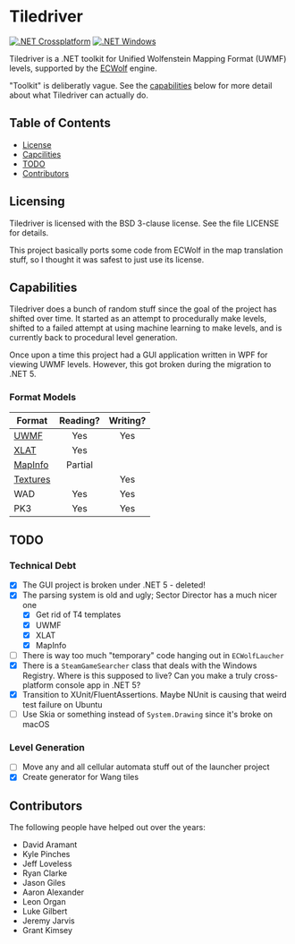 # Tiledriver

[![.NET Crossplatform](https://github.com/davidaramant/tiledriver/actions/workflows/dotnet-crossplatform.yml/badge.svg)](https://github.com/davidaramant/tiledriver/actions/workflows/dotnet-crossplatform.yml)
[![.NET Windows](https://github.com/davidaramant/tiledriver/actions/workflows/dotnet-windows.yml/badge.svg)](https://github.com/davidaramant/tiledriver/actions/workflows/dotnet-windows.yml)

Tiledriver is a .NET toolkit for Unified Wolfenstein Mapping Format (UWMF) levels, supported by the [ECWolf](http://maniacsvault.net/ecwolf/) engine.

"Toolkit" is deliberatly vague. See the [capabilities](#capabilities) below for more detail about what Tiledriver can actually do.

## Table of Contents

* [License](#licensing)
* [Capcilities](#capabilities)
* [TODO](#todo)
* [Contributors](#contributors)

## Licensing

Tiledriver is licensed with the BSD 3-clause license.  See the file LICENSE for details.

This project basically ports some code from ECWolf in the map translation stuff, so I thought it was safest to just use its license.

## Capabilities

Tiledriver does a bunch of random stuff since the goal of the project has shifted over time. It started as an attempt to procedurally make levels, shifted to a failed attempt at using machine learning to make levels, and is currently back to procedural level generation.

Once upon a time this project had a GUI application written in WPF for viewing UWMF levels. However, this got broken during the migration to .NET 5.

### Format Models

|Format|Reading?|Writing?|
|---|:---:|:---:|
|[UWMF](https://maniacsvault.net/ecwolf/wiki/Universal_Wolfenstein_Map_Format)|Yes|Yes|
|[XLAT](https://maniacsvault.net/ecwolf/wiki/Map_translator)|Yes||
|[MapInfo](https://maniacsvault.net/ecwolf/wiki/MAPINFO)|Partial||
|[Textures](https://maniacsvault.net/ecwolf/wiki/TEXTURES)||Yes|
|WAD|Yes|Yes|
|PK3|Yes|Yes|

## TODO

### Technical Debt

- [X] The GUI project is broken under .NET 5 - deleted!
- [X] The parsing system is old and ugly; Sector Director has a much nicer one
  - [X] Get rid of T4 templates
  - [X] UWMF
  - [X] XLAT
  - [X] MapInfo
- [ ] There is way too much "temporary" code hanging out in `ECWolfLaucher`
- [X] There is a `SteamGameSearcher` class that deals with the Windows Registry. Where is this supposed to live? Can you make a truly cross-platform console app in .NET 5?
- [X] Transition to XUnit/FluentAssertions. Maybe NUnit is causing that weird test failure on Ubuntu
- [ ] Use Skia or something instead of `System.Drawing` since it's broke on macOS

### Level Generation

- [ ] Move any and all cellular automata stuff out of the launcher project
- [X] Create generator for Wang tiles

## Contributors

The following people have helped out over the years:

* David Aramant
* Kyle Pinches
* Jeff Loveless
* Ryan Clarke
* Jason Giles
* Aaron Alexander
* Leon Organ
* Luke Gilbert
* Jeremy Jarvis
* Grant Kimsey
